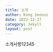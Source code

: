 ```yaml
---
title: 소개
author: Kong Seonui
date: 2022-12-27
category: Jekyll
layout: post
---
```


소개사항12345

